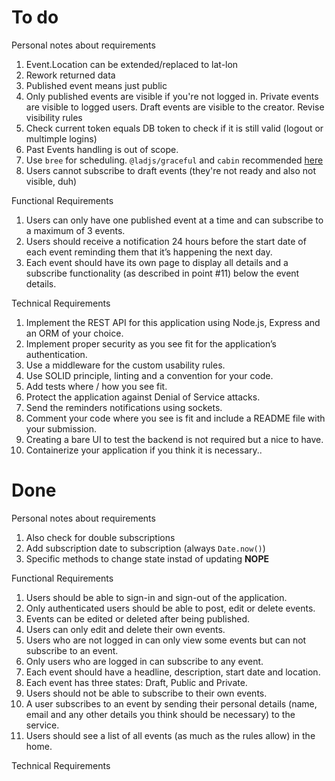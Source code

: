 # To do

Personal notes about requirements
1. Event.Location can be extended/replaced to lat-lon
1. Rework returned data
1. Published event means just public
1. Only published events are visible if you're not logged in. Private events are visible to logged users. Draft events are visible to the creator. Revise visibility rules
1. Check current token equals DB token to check if it is still valid (logout or multimple logins)
1. Past Events handling is out of scope.
1. Use `bree` for scheduling. `@ladjs/graceful` and `cabin` recommended [here](https://jobscheduler.net/#/?id=node)
1. Users cannot subscribe to draft events (they're not ready and also not visible, duh)

Functional Requirements
1. Users can only have one published event at a time and can subscribe to a maximum of 3 events.
1. Users should receive a notification 24 hours before the start date of each event reminding them that it’s happening the next day.
1. Each event should have its own page to display all details and a subscribe functionality (as described in point #11) below the event details.

Technical Requirements
1. Implement the REST API for this application using Node.js, Express and an ORM of your choice.
1. Implement proper security as you see fit for the application’s authentication.
1. Use a middleware for the custom usability rules.
1. Use SOLID principle, linting and a convention for your code.
1. Add tests where / how you see fit.
1. Protect the application against Denial of Service attacks.
1. Send the reminders notifications using sockets.
1. Comment your code where you see is fit and include a README file with your submission.
1. Creating a bare UI to test the backend is not required but a nice to have.
1. Containerize your application if you think it is necessary..

# Done

Personal notes about requirements
1. Also check for double subscriptions
1. Add subscription date to subscription (always `Date.now()`)
1. Specific methods to change state instad of updating  **NOPE**

Functional Requirements
1. Users should be able to sign-in and sign-out of the application.
1. Only authenticated users should be able to post, edit or delete
events.
1. Events can be edited or deleted after being published.
1. Users can only edit and delete their own events.
1. Users who are not logged in can only view some events but can
not subscribe to an event.
1. Only users who are logged in can subscribe to any event.
1. Each event should have a headline, description, start date and
location.
1. Each event has three states: Draft, Public and Private.
1. Users should not be able to subscribe to their own events.
1. A user subscribes to an event by sending their personal details
(name, email and any other details you think should be
necessary) to the service.
1. Users should see a list of all events (as much as the rules allow)
in the home.

Technical Requirements